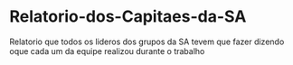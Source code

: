 # Relatorio-dos-Capitaes-da-SA
Relatorio que todos os lideros dos grupos da SA tevem que fazer dizendo oque cada um da equipe realizou durante o trabalho

